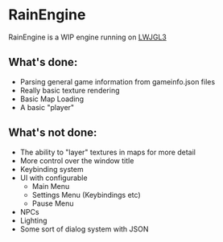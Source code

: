 # RainEngine

RainEngine is a WIP engine running on [LWJGL3](https://www.lwjgl.org/)


## What's done:
* Parsing general game information from gameinfo.json files
* Really basic texture rendering
* Basic Map Loading
* A basic "player"


## What's not done:
* The ability to "layer" textures in maps for more detail
* More control over the window title
* Keybinding system
* UI with configurable
  * Main Menu
  * Settings Menu (Keybindings etc)
  * Pause Menu
* NPCs
* Lighting
* Some sort of dialog system with JSON
